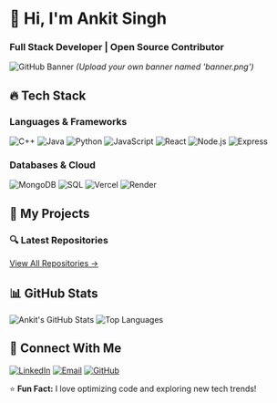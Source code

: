 # 🚀 Hi, I'm Ankit Singh 
### Full Stack Developer | Open Source Contributor

![GitHub Banner](https://github.com/Iankitsinghak/Iankitsinghak/assets/random/banner.png) *(Upload your own banner named 'banner.png')*

## 🔥 Tech Stack
### Languages & Frameworks
![C++](https://img.shields.io/badge/C++-00599C?style=flat&logo=c%2B%2B&logoColor=white)
![Java](https://img.shields.io/badge/Java-ED8B00?style=flat&logo=java&logoColor=white)
![Python](https://img.shields.io/badge/Python-3776AB?style=flat&logo=python&logoColor=white)
![JavaScript](https://img.shields.io/badge/JavaScript-F7DF1E?style=flat&logo=javascript&logoColor=black)
![React](https://img.shields.io/badge/React-61DAFB?style=flat&logo=react&logoColor=black)
![Node.js](https://img.shields.io/badge/Node.js-339933?style=flat&logo=node.js&logoColor=white)
![Express](https://img.shields.io/badge/Express-000000?style=flat&logo=express&logoColor=white)

### Databases & Cloud
![MongoDB](https://img.shields.io/badge/MongoDB-47A248?style=flat&logo=mongodb&logoColor=white)
![SQL](https://img.shields.io/badge/SQL-4479A1?style=flat&logo=postgresql&logoColor=white)
![Vercel](https://img.shields.io/badge/Vercel-000000?style=flat&logo=vercel&logoColor=white)
![Render](https://img.shields.io/badge/Render-46E3B7?style=flat&logo=render&logoColor=white)

## 📂 My Projects
### 🔍 Latest Repositories
<!-- REPOSITORIES:START -->
<!-- Dynamically generated repository cards will appear here -->
<!-- REPOSITORIES:END -->

[View All Repositories →](https://github.com/Iankitsinghak?tab=repositories)

## 📊 GitHub Stats
![Ankit's GitHub Stats](https://github-readme-stats.vercel.app/api?username=Iankitsinghak&show_icons=true&theme=radical)
![Top Languages](https://github-readme-stats.vercel.app/api/top-langs/?username=Iankitsinghak&layout=compact&theme=radical)

## 🤝 Connect With Me
[![LinkedIn](https://img.shields.io/badge/LinkedIn-0077B5?style=for-the-badge&logo=linkedin&logoColor=white)](https://www.linkedin.com/in/ankit-singh-5937a4324)
[![Email](https://img.shields.io/badge/Email-D14836?style=for-the-badge&logo=gmail&logoColor=white)](mailto:ankitsinghak9051@gmail.com)
[![GitHub](https://img.shields.io/badge/GitHub-181717?style=for-the-badge&logo=github&logoColor=white)](https://github.com/Iankitsinghak)

⭐ **Fun Fact:** I love optimizing code and exploring new tech trends!
